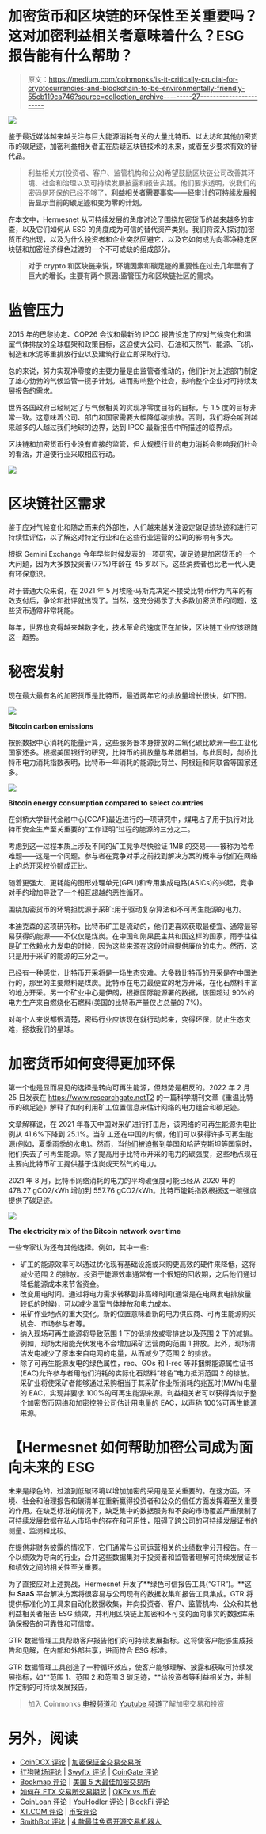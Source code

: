 # 加密货币和区块链的环保性至关重要吗？这对加密利益相关者意味着什么？ESG 报告能有什么帮助？

> 原文：<https://medium.com/coinmonks/is-it-critically-crucial-for-cryptocurrencies-and-blockchain-to-be-environmentally-friendly-55cb119ca746?source=collection_archive---------27----------------------->

![](img/5dd7633f9d2e49f0b6548d8c10026df2.png)

鉴于最近媒体越来越关注与巨大能源消耗有关的大量比特币、以太坊和其他加密货币的碳足迹，加密利益相关者正在质疑区块链技术的未来，或者至少要求有效的替代品。

> 利益相关方(投资者、客户、监管机构和公众)希望鼓励区块链公司改善其环境、社会和治理以及可持续发展披露和报告实践。他们要求透明，说我们的密码是环保的已经不够了，**利益相关者需要事实——经审计的可持续发展报告显示当前的碳足迹和变为零的计划。**

在本文中，Hermesnet 从可持续发展的角度讨论了围绕加密货币的越来越多的审查，以及它们如何从 ESG 的角度成为可信的替代资产类别。我们将深入探讨加密货币的出现，以及为什么投资者和企业突然回避它，以及它如何成为向零净稳定区块链和加密经济绿色过渡的一个不可或缺的组成部分。

> **对于 crypto 和区块链来说，环境因素和碳足迹的重要性在过去几年里有了巨大的增长，主要有两个原因:监管压力和区块链社区的需求。**

# **监管压力**

2015 年的巴黎协定、COP26 会议和最新的 IPCC 报告设定了应对气候变化和温室气体排放的全球框架和政策目标，这迫使大公司、石油和天然气、能源、飞机、制造和水泥等重排放行业以及建筑行业立即采取行动。

总的来说，努力实现净零度的主要力量是由监管者推动的，他们针对上述部门制定了雄心勃勃的气候监管一揽子计划。进而影响整个社会，影响整个企业对可持续发展报告的需求。

世界各国政府已经制定了与气候相关的实现净零度目标的目标，与 1.5 度的目标非常一致。这意味着公司、部门和国家需要大幅降低碳排放。否则，我们将会听到越来越多的人越过我们地球的边界，达到 IPCC 最新报告中所描述的临界点。

区块链和加密货币行业没有直接的监管，但大规模行业的电力消耗会影响我们社会的看法，并迫使行业采取相应行动。

![](img/9ccb92722c94de59f0298258b4bddc0a.png)

# **区块链社区需求**

鉴于应对气候变化和随之而来的外部性，人们越来越关注设定碳足迹轨迹和进行可持续性评估，以了解这对特定行业和在这些行业运营的公司的影响有多大。

根据 Gemini Exchange 今年早些时候发表的一项研究，碳足迹是加密货币的一个大问题，因为大多数投资者(77%)年龄在 45 岁以下。这些消费者也比老一代人更有环保意识。

对于普通大众来说，在 2021 年 5 月埃隆·马斯克决定不接受比特币作为汽车的有效支付后，争论和批评就出现了。当然，这充分揭示了大多数加密货币的问题，这些货币通常非常耗能。

每年，世界也变得越来越数字化，技术革命的速度正在加快，区块链工业应该跟随这一趋势。

# 秘密发射

现在最大最有名的加密货币是比特币，最近两年它的排放量增长很快，如下图。

![](img/0490f332c1227b662767261322184ec7.png)

**Bitcoin carbon emissions**

按照数据中心消耗的能量计算，这些服务器本身排放的二氧化碳比欧洲一些工业化国家还多。根据美国银行的研究，比特币的排放量与希腊相当。与此同时，剑桥比特币电力消耗指数表明，比特币一年消耗的能源比荷兰、阿根廷和阿联酋等国家还多。

![](img/bc1a7cff8d4979d2bd6bac3e2d38906a.png)

**Bitcoin energy consumption compared to select countries**

在剑桥大学替代金融中心(CCAF)最近进行的一项研究中，煤电占了用于执行对比特币安全生产至关重要的“工作证明”过程的能源的三分之二。

考虑到这一过程本质上涉及不同的矿工竞争尽快验证 1MB 的交易——被称为哈希难题——这是一个问题。参与者在竞争对手之前找到解决方案的概率与他们在网络上的总开采权份额成正比。

随着更强大、更耗能的图形处理单元(GPU)和专用集成电路(ASICs)的兴起，竞争对手的增加导致了一个相互超越的恶性循环。

围绕加密货币的环境担忧源于采矿:用于驱动复杂算法和不可再生能源的电力。

本迪克森的这项研究称，比特币矿工是流动的，他们更喜欢获取最便宜、通常最容易获得的能源——不仅仅是煤炭。在中国和刚果民主共和国这样的国家，雨季往往是矿工依赖水力发电的时候，因为这些来源在这段时间提供廉价的电力。然而，这只是用于采矿的能源的三分之一。

已经有一种感觉，比特币开采将是一场生态灾难。大多数比特币的开采是在中国进行的，那里的主要燃料是煤炭。比特币在电力最便宜的地方开采，在化石燃料丰富的地方开采。另一个矿业中心是伊朗，根据国际能源署的数据，该国超过 90%的电力生产来自燃烧化石燃料(美国的比特币产量仅占总量的 7%)。

对每个人来说都很清楚，密码行业应该现在就行动起来，变得环保，防止生态灾难，拯救我们的星球。

# **加密货币如何变得更加环保**

第一个也是显而易见的选择是转向可再生能源，但趋势是相反的。2022 年 2 月 25 日发表在 https://www.researchgate.netT2 的一篇科学期刊文章《重温比特币的碳足迹》解释了如何利用矿工位置信息来估计网络的电力组合和碳足迹。

文章解释说，在 2021 年春天中国对采矿进行打击后，该网络的可再生能源供电比例从 41.6%下降到 25.1%。当矿工还在中国的时候，他们可以获得许多可再生能源(例如，夏季雨季的水电)。然而，当他们被迫搬到美国和哈萨克斯坦等国家时，他们失去了可再生能源。除了提高用于比特币开采的电力的碳强度，这些地点现在主要向比特币矿工提供基于煤炭或天然气的电力。

2021 年 8 月，比特币网络消耗的电力的平均碳强度可能已经从 2020 年的 478.27 gCO2/kWh 增加到 557.76 gCO2/kWh。比特币能耗指数根据这一碳强度提供了碳足迹。

![](img/52d8bcabc4369874f640cfa9fe00af22.png)

**The electricity mix of the Bitcoin network over time**

一些专家认为还有其他选择。例如，其中一些:

*   矿工的能源效率可以通过优化现有基础设施或采购更高效的硬件来降低，这将减少范围 2 的排放。投资于能源效率通常有一个很短的回收期，之后他们通过降低能源成本来节省资金。
*   改变用电时间。通过将电力需求转移到非高峰时间(通常是在电网发电排放量较低的时候)，可以减少温室气体排放和电力成本。
*   采矿作业地点的重大变化。新的位置意味着新的电力供应商、可再生能源购买机会、市场参与者等。
*   纳入现场可再生能源将导致范围 1 下的低排放或零排放以及范围 2 下的减排。例如，现场太阳能光伏发电不会增加采矿运营商的范围 1 排放。此外，现场清洁发电减少了原本来自电网的电量，从而减少了范围 2 的排放。
*   除了可再生能源发电的绿色属性，rec、GOs 和 I-rec 等非捆绑能源属性证书(EAC)允许参与者用他们消耗的实际化石燃料“棕色”电力抵消范围 2 的排放。采矿业将使采矿者能够通过采购相当于其采矿作业所消耗的兆瓦时(MWh)电量的 EAC，实现并要求 100%的可再生能源来源。利益相关者可以获得类似于整个加密货币网络和加密控股公司估计用电量的 EAC，以声称 100%可再生能源来源。

# 【Hermesnet 如何帮助加密公司成为面向未来的 ESG

未来是绿色的，过渡到低碳环境以增加加密的采用是至关重要的。在这方面，环境、社会和治理报告和碳清单在重新赢得投资者和公众的信任方面发挥着至关重要的作用。在缺乏标准的情况下，缺乏集中的数据服务和不良的市场覆盖严重限制了可持续发展数据在私人市场中的存在和可用性，阻碍了跨公司的可持续发展证书的测量、监测和比较。

在提供非财务披露的情况下，它们通常与公司运营相关的业绩数字分开报告。在一个以绩效为导向的行业，合并这些数据集对于投资者和监管者理解可持续发展证书和绩效之间的相关性至关重要。

为了直接应对上述挑战，Hermesnet 开发了**绿色可信报告工具(“GTR”)。**这种 **SaaS** 平台解决方案将很容易与公司现有的数据收集和报告工具集成。GTR 将提供标准化的工具来自动化数据收集，并向投资者、客户、监管机构、公众和其他利益相关者报告 ESG 绩效，并利用区块链上加密和不可变的面向事实的数据库来确保报告的可靠性和可信度。

GTR 数据管理工具帮助客户报告他们的可持续发展指标。这将使客户能够生成报告和见解，在内部和外部共享，进而符合 ESG 标准。

GTR 数据管理工具创造了一种循环效应，使客户能够理解、披露和获取可持续发展指标，如**范围 1、范围 2 和范围 3 碳足迹，**给投资者等利益相关方，并制作定制的可持续发展报告。

> 加入 Coinmonks [电报频道](https://t.me/coincodecap)和 [Youtube 频道](https://www.youtube.com/c/coinmonks/videos)了解加密交易和投资

# 另外，阅读

*   [CoinDCX 评论](/coinmonks/coindcx-review-8444db3621a2) | [加密保证金交易交易所](https://coincodecap.com/crypto-margin-trading-exchanges)
*   [红狗赌场评论](https://coincodecap.com/red-dog-casino-review) | [Swyftx 评论](https://coincodecap.com/swyftx-review) | [CoinGate 评论](https://coincodecap.com/coingate-review)
*   [Bookmap 评论](https://coincodecap.com/bookmap-review-2021-best-trading-software) | [美国 5 大最佳加密交易所](https://coincodecap.com/crypto-exchange-usa)
*   [如何在 FTX 交易所交易期货](https://coincodecap.com/ftx-futures-trading) | [OKEx vs 币安](https://coincodecap.com/okex-vs-binance)
*   [CoinLoan 评论](https://coincodecap.com/coinloan-review) | [YouHodler 评论](/coinmonks/youhodler-4-easy-ways-to-make-money-98969b9689f2) | [BlockFi 评论](https://coincodecap.com/blockfi-review)
*   [XT.COM 评论](https://coincodecap.com/profittradingapp-for-binance) | [币安评论](https://coincodecap.com/xt-com-review)
*   [SmithBot 评论](https://coincodecap.com/smithbot-review) | [4 款最佳免费开源交易机器人](https://coincodecap.com/free-open-source-trading-bots)